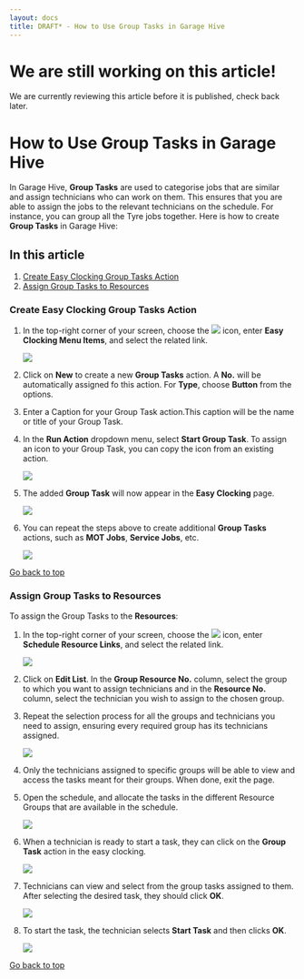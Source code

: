 ```yaml
---
layout: docs
title: DRAFT* - How to Use Group Tasks in Garage Hive
---
```


<a name="top"></a>

# We are still working on this article!
We are currently reviewing this article before it is published, check back later.

# How to Use Group Tasks in Garage Hive
In Garage Hive, **Group Tasks** are used to categorise jobs that are similar and assign technicians who can work on them. This ensures that you are able to assign the jobs to the relevant technicians on the schedule. For instance, you can group all the Tyre jobs together. Here is how to create **Group Tasks** in Garage Hive:

## In this article
1. [Create Easy Clocking Group Tasks Action](#create-easy-clocking-group-tasks-action)
2. [Assign Group Tasks to Resources](#assign-group-tasks-to-resources)

### Create Easy Clocking Group Tasks Action
1. In the top-right corner of your screen, choose the ![](media/search_icon.png) icon, enter **Easy Clocking Menu Items**, and select the related link.

   ![](media/easy-clocking-menu-items1.png)

2. Click on **New** to create a new **Group Tasks** action. A **No.** will be automatically assigned fo this action. For **Type**, choose **Button** from the options. 
3. Enter a Caption for your Group Task action.This caption will be the name or title of your Group Task. 
4. In the **Run Action** dropdown menu, select **Start Group Task**. To assign an icon to your Group Task, you can copy the icon from an existing action.

   ![](media/easy-clocking-menu-items2.png)

5. The added **Group Task** will now appear in the **Easy Clocking** page.

   ![](media/easy-clocking-menu-items3.png)

6. You can repeat the steps above to create additional **Group Tasks** actions, such as **MOT Jobs**, **Service Jobs**, etc.

   ![](media/easy-clocking-menu-items4.png)


[Go back to top](#top)

### Assign Group Tasks to Resources
To assign the Group Tasks to the **Resources**:
1. In the top-right corner of your screen, choose the ![](media/search_icon.png) icon, enter **Schedule Resource Links**, and select the related link.

   ![](media/schedule-resource-links1.png)

2. Click on **Edit List**. In the **Group Resource No.** column, select the group to which you want to assign technicians and in the **Resource No.** column, select the technician you wish to assign to the chosen group. 
3. Repeat the selection process for all the groups and technicians you need to assign, ensuring every required group has its technicians assigned.

   ![](media/schedule-resource-links2.png)

4. Only the technicians assigned to specific groups will be able to view and access the tasks meant for their groups. When done, exit the page.
5. Open the schedule, and allocate the tasks in the different Resource Groups that are available in the schedule.

   ![](media/schedule-resource-links3.png)

6. When a technician is ready to start a task, they can click on the **Group Task** action in the easy clocking. 

   ![](media/schedule-resource-links4.png)

7. Technicians can view and select from the group tasks assigned to them. After selecting the desired task, they should click **OK**.

   ![](media/schedule-resource-links5.png)

8. To start the task, the technician selects **Start Task** and then clicks **OK**.

   ![](media/schedule-resource-links6.png)


[Go back to top](#top)